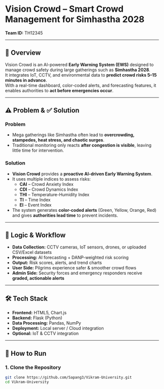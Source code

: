 # Vision Crowd – Smart Crowd Management for Simhastha 2028

**Team ID:** TH12345  

---

## 📌 Overview
Vision Crowd is an AI-powered **Early Warning System (EWS)** designed to manage crowd safety during large gatherings such as **Simhastha 2028**.  
It integrates IoT, CCTV, and environmental data to **predict crowd risks 5–15 minutes in advance**.  
With a real-time dashboard, color-coded alerts, and forecasting features, it enables authorities to **act before emergencies occur**.

---

## ⚠️ Problem & ✅ Solution

### Problem
- Mega gatherings like Simhastha often lead to **overcrowding, stampedes, heat stress, and chaotic surges**.  
- Traditional monitoring only reacts **after congestion is visible**, leaving little time for intervention.  

### Solution
- **Vision Crowd** provides a **proactive AI-driven Early Warning System**.  
- It uses multiple indices to assess risks:  
  - **CAI** – Crowd Anxiety Index  
  - **CDI** – Crowd Dynamics Index  
  - **THI** – Temperature-Humidity Index  
  - **TI** – Time Index  
  - **EI** – Event Index  
- The system generates **color-coded alerts** (Green, Yellow, Orange, Red) and gives **authorities lead time** to prevent incidents.  

---

## 🔄 Logic & Workflow

- **Data Collection:** CCTV cameras, IoT sensors, drones, or uploaded CSV/Excel datasets  
- **Processing:** AI forecasting + DANP-weighted risk scoring  
- **Output:** Risk scores, alerts, and trend charts  
- **User Side:** Pilgrims experience safer & smoother crowd flows  
- **Admin Side:** Security forces and emergency responders receive **graded, actionable alerts**  

---

## 🛠️ Tech Stack

- **Frontend:** HTML5, Chart.js  
- **Backend:** Flask (Python)  
- **Data Processing:** Pandas, NumPy  
- **Deployment:** Local server / Cloud integration  
- **Optional:** IoT & CCTV integration  

---

## 🚀 How to Run

### 1. Clone the Repository
```bash
git clone https://github.com/Sapang3/Vikram-University.git
cd Vikram-University
